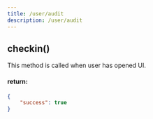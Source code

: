 ```yaml
---
title: /user/audit
description: /user/audit
---
```


## checkin()
This method is called when user has opened UI.

#### return:

```json
{
    "success": true
}
```